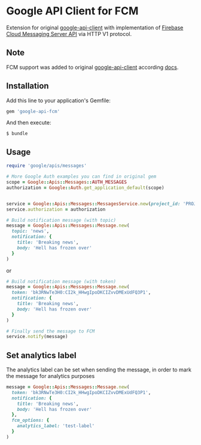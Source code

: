 # Google API Client for FCM

Extension for original [google-api-client](https://github.com/google/google-api-ruby-client) with implementation of 
[Firebase Cloud Messaging Server API](https://firebase.google.com/docs/cloud-messaging/server) via HTTP V1 protocol.

## Note
FCM support was added to original [google-api-client](https://github.com/googleapis/google-api-ruby-client) according [docs](https://googleapis.dev/ruby/google-api-client/latest/Google/Apis/FcmV1.html). 

## Installation

Add this line to your application's Gemfile:

```ruby
gem 'google-api-fcm'
```

And then execute:

```shell
$ bundle
```

## Usage

```ruby
require 'google/apis/messages'

# More Google Auth examples you can find in original gem
scope = Google::Apis::Messages::AUTH_MESSAGES
authorization = Google::Auth.get_application_default(scope)


service = Google::Apis::Messages::MessagesService.new(project_id: 'PROJECT-ID')
service.authorization = authorization
```

```ruby
# Build notification message (with topic)
message = Google::Apis::Messages::Message.new(
  topic: 'news',
  notification: {
    title: 'Breaking news',
    body: 'Hell has frozen over'
  }
)
```

or

```ruby
# Build notification message (with token)
message = Google::Apis::Messages::Message.new(
  token: 'bk3RNwTe3H0:CI2k_HHwgIpoDKCIZvvDMExUdFQ3P1',
  notification: {
    title: 'Breaking news',
    body: 'Hell has frozen over'
  }
)
```

```ruby
# Finally send the message to FCM
service.notify(message)
```

## Set analytics label

The analytics label can be set when sending the message, in order to mark the message for analytics purposes

```ruby
message = Google::Apis::Messages::Message.new(
  token: 'bk3RNwTe3H0:CI2k_HHwgIpoDKCIZvvDMExUdFQ3P1',
  notification: {
    title: 'Breaking news',
    body: 'Hell has frozen over'
  },
  fcm_options: {
    analytics_label: 'test-label'
  }
)
```
